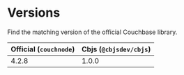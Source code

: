 # Versions

Find the matching version of the official Couchbase library.

| Official (`couchnode`) | Cbjs (`@cbjsdev/cbjs`) |
| ---------------------- | ---------------------- |
| 4.2.8                  | 1.0.0                  |
